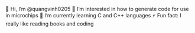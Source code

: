 👋 Hi, I’m @quangvinh0205
👀 I’m interested in how to generate code for use in microchips
🌱 I’m currently learning C and C++ languages
⚡ Fun fact: I really like reading books and coding

<!---
quangvinh0205/quangvinh0205 is a ✨ special ✨ repository because its `README.md` (this file) appears on your GitHub profile.
You can click the Preview link to take a look at your changes.
--->

